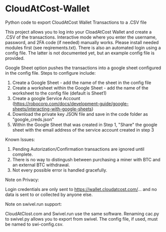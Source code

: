 # CloudAtCost-Wallet
Python code to export CloudAtCost Wallet Transactions to a .CSV file

This project allows you to log into your CloadAtCost Wallet and create a .CSV of the transactions.  Interactive mode where you enter the username, password, and 2FA code (if needed) manually works. Please install needed modules first (see reqirements.txt).  There is also an automated login using a config file.  The latter is not documented yet, but an example config file is provided.

Google Sheet option pushes the transactions into a google sheet configured in the config file.  Steps to configure include:
1) Create a Google Sheet - add the name of the sheet in the config file
2) Create a worksheet within the Google Sheet - add the name of the worksheet to the config file (default is Sheet1)
3) Create a google Service Account (https://robocorp.com/docs/development-guide/google-sheets/interacting-with-google-sheets)
4) Download the private key JSON file and save in the code folder as "google_creds.json"
4) Within the Google Sheet that was created in Step 1, "Share" the google sheet with the email address of the service account created in step 3

Known Issues:

1) Pending Autorization/Confirmation transactions are ignored until complete.
2) There is no way to distingush between purchasing a miner with BTC and an external BTC withdrawal.
3) Not every possible error is handled gracefully.


Note on Privacy:

Login credentials are only sent to https://wallet.cloudatcost.com/... and no data is sent to or collected by anyone else.


Note on swivel.run support:

CloudAtClost.com and Swivel.run use the same software.
Renaming cac.py to swivel.py allows you to export from swivel.
The config file, if used, must be named to swi-config.csv.
